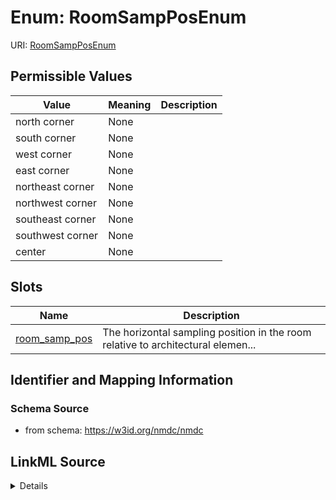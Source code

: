 # Enum: RoomSampPosEnum



URI: [RoomSampPosEnum](RoomSampPosEnum.md)

## Permissible Values

| Value | Meaning | Description |
| --- | --- | --- |
| north corner | None |  |
| south corner | None |  |
| west corner | None |  |
| east corner | None |  |
| northeast corner | None |  |
| northwest corner | None |  |
| southeast corner | None |  |
| southwest corner | None |  |
| center | None |  |




## Slots

| Name | Description |
| ---  | --- |
| [room_samp_pos](room_samp_pos.md) | The horizontal sampling position in the room relative to architectural elemen... |






## Identifier and Mapping Information







### Schema Source


* from schema: https://w3id.org/nmdc/nmdc




## LinkML Source

<details>
```yaml
name: room_samp_pos_enum
from_schema: https://w3id.org/nmdc/nmdc
rank: 1000
permissible_values:
  north corner:
    text: north corner
  south corner:
    text: south corner
  west corner:
    text: west corner
  east corner:
    text: east corner
  northeast corner:
    text: northeast corner
  northwest corner:
    text: northwest corner
  southeast corner:
    text: southeast corner
  southwest corner:
    text: southwest corner
  center:
    text: center

```
</details>